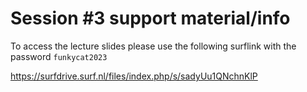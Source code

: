 

# Session #3 support material/info

To access the lecture slides please use the following surflink with the password `funkycat2023`

https://surfdrive.surf.nl/files/index.php/s/sadyUu1QNchnKlP
